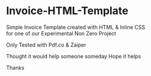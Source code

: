 # Invoice-HTML-Template

Simple Invoice Template created with HTML & Inline CSS
<br>for one of our Experimental Non Zero Project

Only Tested with Pdf.co & Zaiper

Thought it would help someone someday 
Hope it helps

Thanks
